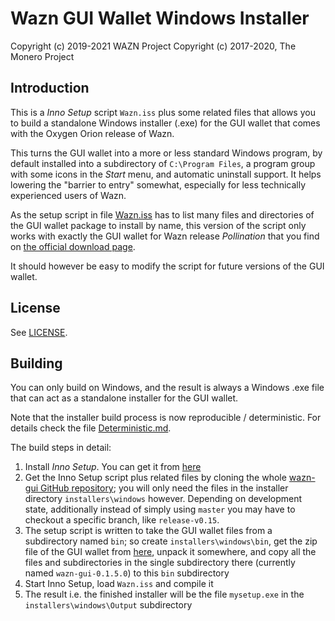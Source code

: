 # Wazn GUI Wallet Windows Installer #

Copyright (c) 2019-2021 WAZN Project
Copyright (c) 2017-2020, The Monero Project

## Introduction ##

This is a *Inno Setup* script `Wazn.iss` plus some related files
that allows you to build a standalone Windows installer (.exe) for
the GUI wallet that comes with the Oxygen Orion release of Wazn.

This turns the GUI wallet into a more or less standard Windows program,
by default installed into a subdirectory of `C:\Program Files`, a
program group with some icons in the *Start* menu, and automatic
uninstall support. It helps lowering the "barrier to entry"
somewhat, especially for less technically experienced users of
Wazn.

As the setup script in file [Wazn.iss](Wazn.iss) has to list many
files and directories of the GUI wallet package to install by name,
this version of the script only works with exactly the GUI wallet
for Wazn release *Pollination* that you find on
[the official download page](https://wazn.io/downloads.html).

It should however be easy to modify the script for future
versions of the GUI wallet.

## License ##

See [LICENSE](LICENSE).

## Building ##

You can only build on Windows, and the result is always a
Windows .exe file that can act as a standalone installer for the
GUI wallet.

Note that the installer build process is now reproducible / deterministic. For details check the file [Deterministic.md](Deterministic.md).

The build steps in detail:

1. Install *Inno Setup*. You can get it from [here](http://www.jrsoftware.org/isdl.php)
2. Get the Inno Setup script plus related files by cloning the whole [wazn-gui GitHub repository](https://github.com/project-wazn/wazn-gui); you will only need the files in the installer directory `installers\windows` however. Depending on development state, additionally instead of simply using `master` you may have to checkout a specific branch, like `release-v0.15`.
3. The setup script is written to take the GUI wallet files from a subdirectory named `bin`; so create `installers\windows\bin`, get the zip file of the GUI wallet from [here](https://wazn.io/downloads.html), unpack it somewhere, and copy all the files and subdirectories in the single subdirectory there (currently named `wazn-gui-0.1.5.0`) to this `bin` subdirectory
4. Start Inno Setup, load `Wazn.iss` and compile it
5. The result i.e. the finished installer will be the file `mysetup.exe` in the `installers\windows\Output` subdirectory
